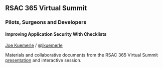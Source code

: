 ## RSAC 365 Virtual Summit
### Pilots, Surgeons and Developers
#### Improving Application Security With Checklists
[Joe Kuemerle](mailto:joe@kuemerle.com) / [@jkuemerle](https://twitter.com/jkuemerle)

Materials and collaborative documents from the RSAC 365 Virtual Summit [presentation](https://www.rsaconference.com/virtual-series/fds1-summit/agenda/pilots-surgeons-developers-improving-appsec-with-checklists) and interactive session.